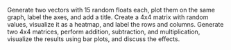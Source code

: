 Generate two vectors with 15 random floats each, plot them on the same graph, label the axes, and add a title.
Create a 4x4 matrix with random values, visualize it as a heatmap, and label the rows and columns.
Generate two 4x4 matrices, perform addition, subtraction, and multiplication, visualize the results using bar plots, and discuss the effects.
